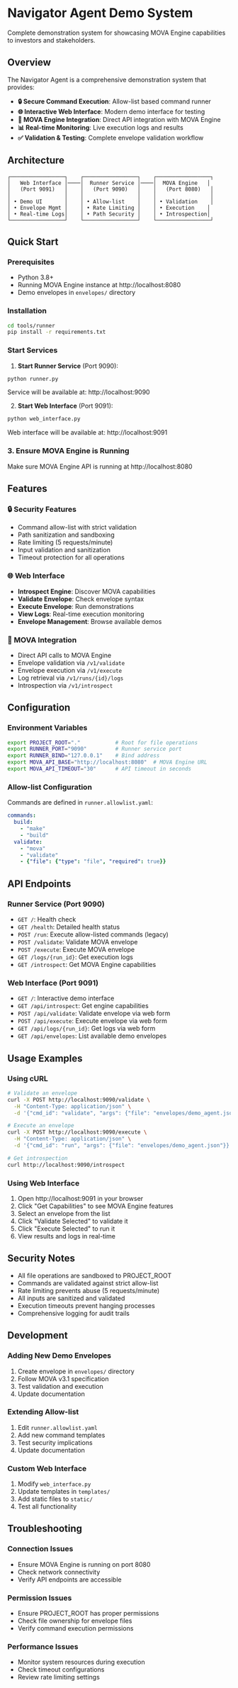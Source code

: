 # Navigator Agent Demo System

Complete demonstration system for showcasing MOVA Engine capabilities to investors and stakeholders.

## Overview

The Navigator Agent is a comprehensive demonstration system that provides:

- **🔒 Secure Command Execution**: Allow-list based command runner
- **🌐 Interactive Web Interface**: Modern demo interface for testing
- **🔗 MOVA Engine Integration**: Direct API integration with MOVA Engine
- **📊 Real-time Monitoring**: Live execution logs and results
- **✅ Validation & Testing**: Complete envelope validation workflow

## Architecture

```
┌─────────────────┐    ┌─────────────────┐    ┌─────────────────┐
│   Web Interface │────│  Runner Service │────│  MOVA Engine   │
│   (Port 9091)   │    │   (Port 9090)   │    │   (Port 8080)   │
│                 │    │                 │    │                 │
│ • Demo UI       │    │ • Allow-list    │    │ • Validation    │
│ • Envelope Mgmt │    │ • Rate Limiting │    │ • Execution    │
│ • Real-time Logs│    │ • Path Security │    │ • Introspection│
└─────────────────┘    └─────────────────┘    └─────────────────┘
```

## Quick Start

### Prerequisites
- Python 3.8+
- Running MOVA Engine instance at http://localhost:8080
- Demo envelopes in `envelopes/` directory

### Installation
```bash
cd tools/runner
pip install -r requirements.txt
```

### Start Services

1. **Start Runner Service** (Port 9090):
```bash
python runner.py
```
Service will be available at: http://localhost:9090

2. **Start Web Interface** (Port 9091):
```bash
python web_interface.py
```
Web interface will be available at: http://localhost:9091

### 3. Ensure MOVA Engine is Running
Make sure MOVA Engine API is running at http://localhost:8080

## Features

### 🔒 Security Features
- Command allow-list with strict validation
- Path sanitization and sandboxing
- Rate limiting (5 requests/minute)
- Input validation and sanitization
- Timeout protection for all operations

### 🌐 Web Interface
- **Introspect Engine**: Discover MOVA capabilities
- **Validate Envelope**: Check envelope syntax
- **Execute Envelope**: Run demonstrations
- **View Logs**: Real-time execution monitoring
- **Envelope Management**: Browse available demos

### 🔗 MOVA Integration
- Direct API calls to MOVA Engine
- Envelope validation via `/v1/validate`
- Envelope execution via `/v1/execute`
- Log retrieval via `/v1/runs/{id}/logs`
- Introspection via `/v1/introspect`

## Configuration

### Environment Variables
```bash
export PROJECT_ROOT="."           # Root for file operations
export RUNNER_PORT="9090"         # Runner service port
export RUNNER_BIND="127.0.0.1"    # Bind address
export MOVA_API_BASE="http://localhost:8080"  # MOVA Engine URL
export MOVA_API_TIMEOUT="30"      # API timeout in seconds
```

### Allow-list Configuration
Commands are defined in `runner.allowlist.yaml`:

```yaml
commands:
  build:
    - "make"
    - "build"
  validate:
    - "mova"
    - "validate"
    - {"file": {"type": "file", "required": true}}
```

## API Endpoints

### Runner Service (Port 9090)

- `GET /`: Health check
- `GET /health`: Detailed health status
- `POST /run`: Execute allow-listed commands (legacy)
- `POST /validate`: Validate MOVA envelope
- `POST /execute`: Execute MOVA envelope
- `GET /logs/{run_id}`: Get execution logs
- `GET /introspect`: Get MOVA Engine capabilities

### Web Interface (Port 9091)

- `GET /`: Interactive demo interface
- `GET /api/introspect`: Get engine capabilities
- `POST /api/validate`: Validate envelope via web form
- `POST /api/execute`: Execute envelope via web form
- `GET /api/logs/{run_id}`: Get logs via web form
- `GET /api/envelopes`: List available demo envelopes

## Usage Examples

### Using cURL

```bash
# Validate an envelope
curl -X POST http://localhost:9090/validate \
  -H "Content-Type: application/json" \
  -d '{"cmd_id": "validate", "args": {"file": "envelopes/demo_agent.json"}}'

# Execute an envelope
curl -X POST http://localhost:9090/execute \
  -H "Content-Type: application/json" \
  -d '{"cmd_id": "run", "args": {"file": "envelopes/demo_agent.json"}}'

# Get introspection
curl http://localhost:9090/introspect
```

### Using Web Interface

1. Open http://localhost:9091 in your browser
2. Click "Get Capabilities" to see MOVA Engine features
3. Select an envelope from the list
4. Click "Validate Selected" to validate it
5. Click "Execute Selected" to run it
6. View results and logs in real-time

## Security Notes

- All file operations are sandboxed to PROJECT_ROOT
- Commands are validated against strict allow-list
- Rate limiting prevents abuse (5 requests/minute)
- All inputs are sanitized and validated
- Execution timeouts prevent hanging processes
- Comprehensive logging for audit trails

## Development

### Adding New Demo Envelopes
1. Create envelope in `envelopes/` directory
2. Follow MOVA v3.1 specification
3. Test validation and execution
4. Update documentation

### Extending Allow-list
1. Edit `runner.allowlist.yaml`
2. Add new command templates
3. Test security implications
4. Update documentation

### Custom Web Interface
1. Modify `web_interface.py`
2. Update templates in `templates/`
3. Add static files to `static/`
4. Test all functionality

## Troubleshooting

### Connection Issues
- Ensure MOVA Engine is running on port 8080
- Check network connectivity
- Verify API endpoints are accessible

### Permission Issues
- Ensure PROJECT_ROOT has proper permissions
- Check file ownership for envelope files
- Verify command execution permissions

### Performance Issues
- Monitor system resources during execution
- Check timeout configurations
- Review rate limiting settings
